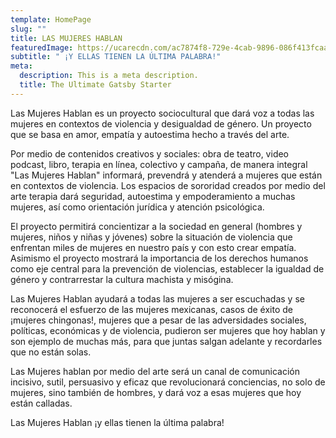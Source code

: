 ```yaml
---
template: HomePage
slug: ""
title: LAS MUJERES HABLAN
featuredImage: https://ucarecdn.com/ac7874f8-729e-4cab-9896-086f413fcaad/
subtitle: " ¡Y ELLAS TIENEN LA ÚLTIMA PALABRA!"
meta:
  description: This is a meta description.
  title: The Ultimate Gatsby Starter
---
```

Las Mujeres Hablan es un proyecto sociocultural que dará voz a todas las mujeres en contextos de violencia y desigualdad de género. Un proyecto que se basa en amor, empatía y autoestima hecho a través del arte.

Por medio de contenidos creativos y sociales: obra de teatro, video podcast, libro, terapia en línea, colectivo y campaña, de manera integral "Las Mujeres Hablan" informará, prevendrá  y atenderá  a mujeres que están en contextos de violencia. Los espacios de sororidad creados por medio del arte terapia  dará seguridad, autoestima y empoderamiento a muchas mujeres, así como orientación jurídica y atención psicológica.  

El proyecto permitirá concientizar a la sociedad en general (hombres y mujeres, niños y niñas y jóvenes) sobre la situación de violencia que enfrentan miles de mujeres en nuestro país y con esto crear empatía. Asimismo el proyecto mostrará la importancia de los derechos humanos como eje central para la prevención de violencias, establecer la igualdad de género y contrarrestar la cultura machista y misógina.

Las Mujeres Hablan ayudará a todas las mujeres a ser escuchadas y se reconocerá el esfuerzo de las mujeres mexicanas, casos de éxito de ¡mujeres chingonas!, mujeres que a pesar de las adversidades sociales, políticas, económicas y de violencia, pudieron ser mujeres que hoy hablan y son ejemplo de muchas más, para que juntas salgan adelante y recordarles que no están solas. 

Las Mujeres hablan por medio del arte será un canal de comunicación incisivo, sutil, persuasivo y eficaz que revolucionará conciencias, no solo de mujeres, sino también de hombres, y dará voz a esas mujeres que hoy están calladas. 

Las Mujeres Hablan ¡y ellas tienen la última palabra!